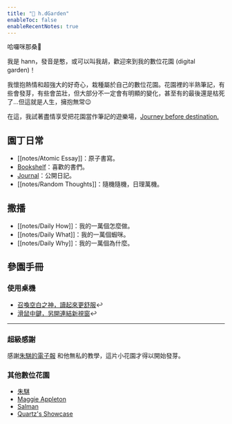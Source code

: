 ```yaml
---
title: "🌵 h.dGarden"
enableToc: false
enableRecentNotes: true
---
```


哈囉咪那桑👋

我是 hann，發音是憨，或可以叫我胡，歡迎來到我的數位花園 (digital garden)！

我懷抱熱情和超強大的好奇心，栽種屬於自己的數位花園。花園裡的半熟筆記，有些會發芽，有些會茁壯，但大部分不一定會有明顯的變化，甚至有的最後還是枯死了...但這就是人生，擁抱無常😉

在這，我試著盡情享受把花園當作筆記的遊樂場，[Journey before destination.](https://aliabdaal.com/journey-before-destination/)


## 園丁日常

- [[notes/Atomic Essay]]：原子書寫。
- [Bookshelf](notes/Bookshelf.md)：喜歡的書們。
- [Journal](notes/Journal.md)：公開日記。
- [[notes/Random Thoughts]]：隨機隨機，日理萬機。

## 撒播

- [[notes/Daily How]]：我的一萬個怎麼做。
- [[notes/Daily What]]：我的一萬個蝦咪。
- [[notes/Daily Why]]：我的一萬個為什麼。

## 參園手冊

### 使用桌機

- [召喚空白之神，讀起來更舒服](https://chrome.google.com/webstore/detail/%E7%82%BA%E4%BB%80%E9%BA%BC%E4%BD%A0%E5%80%91%E5%B0%B1%E6%98%AF%E4%B8%8D%E8%83%BD%E5%8A%A0%E5%80%8B%E7%A9%BA%E6%A0%BC%E5%91%A2%EF%BC%9F/paphcfdffjnbcgkokihcdjliihicmbpd)↩︎
- [滑鼠中鍵，另開連結新視窗](https://ppt.cc/ojO4)↩︎

---

### 超級感謝

感謝[朱騏的電子報](https://henrychu.substack.com/p/no94-7) 和他無私的教學，這片小花園才得以開始發芽。


### 其他數位花園

- [朱騏](https://chichu.me/)
- [Maggie Appleton](https://maggieappleton.com/garden)
- [Salman](https://salman.io/notes/digital-gardens/)
- [Quartz's Showcase](https://quartz.jzhao.xyz/notes/showcase/)
